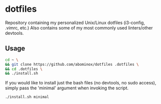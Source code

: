 # dotfiles
Repository containing my personalized Unix/Linux dotfiles (i3-config, .vimrc, etc.)
Also contains some of my most commonly used linters/other devtools.

## Usage
```bash
cd ~ \
&& git clone https://github.com/abominox/dotfiles .dotfiles \
&& cd .dotfiles \
&& ./install.sh
```
If you would like to install just the bash files (no devtools, no sudo access), simply pass 
the 'minimal' argument when invoking the script.
```bash
./install.sh minimal
```
